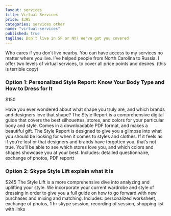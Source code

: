 ```yaml
---
layout: services
title: Virtual Services
price: $395
categories: services other
name: "virtual-services"
published: true
tagline: Don't live in SF or NY? We've got you covered
---
```


Who cares if you don’t live nearby. You can have access to my services no matter where you live. I’ve helped people from North Carolina to Russia. I offer two levels of virtual services, to cover all price points and desires. 
(this is terrible copy)

### Option 1: Personalized Style Report: Know Your Body Type and How to Dress for It
$150

Have you ever wondered about what shape you truly are, and which brands and designers love that shape? The Style Report is a comprehensive digital guide that covers the best silhouettes, stores, and colors for your particular body and style. Comes in a downloadable PDF format, and makes a beautiful gift.  The Style Report is designed to give you a glimpse into what you should be looking for when it comes to styles and clothes. If it feels as if you’re lost or that designers and brands have forgotten you, that’s not true. You’ll be able to see which stores love you, and which colors and shapes showcase you at your best. 
Includes: detailed questionnaire, exchange of photos, PDF reportt


### Option 2:  Skype Style Lift explain what it is 
$245
The Style Lift is a more comprehensive dive into analyzing and uplifting your style. We incorporate your current wardrobe and style of dressing in order to give you a full guide on how to go forward with new purchases and mixing and matching. 
Includes:
personalized worksheet, exchange of photos, 1 hr skype session, recording of session,  shopping list with links